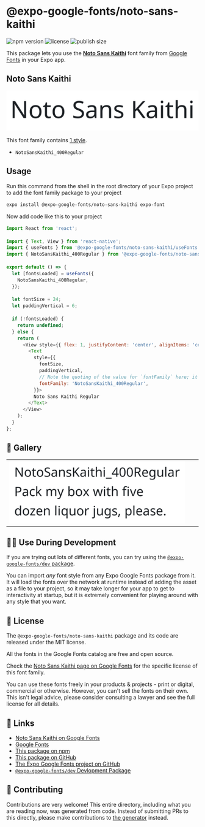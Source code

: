 # @expo-google-fonts/noto-sans-kaithi

![npm version](https://flat.badgen.net/npm/v/@expo-google-fonts/noto-sans-kaithi)
![license](https://flat.badgen.net/github/license/expo/google-fonts)
![publish size](https://flat.badgen.net/packagephobia/install/@expo-google-fonts/noto-sans-kaithi)

This package lets you use the [**Noto Sans Kaithi**](https://fonts.google.com/specimen/Noto+Sans+Kaithi) font family from [Google Fonts](https://fonts.google.com/) in your Expo app.

## Noto Sans Kaithi

![Noto Sans Kaithi](./font-family.png)

This font family contains [1 style](#-gallery).

- `NotoSansKaithi_400Regular`

## Usage

Run this command from the shell in the root directory of your Expo project to add the font family package to your project
```sh
expo install @expo-google-fonts/noto-sans-kaithi expo-font
```

Now add code like this to your project
```js
import React from 'react';

import { Text, View } from 'react-native';
import { useFonts } from '@expo-google-fonts/noto-sans-kaithi/useFonts';
import { NotoSansKaithi_400Regular } from '@expo-google-fonts/noto-sans-kaithi/400Regular';

export default () => {
  let [fontsLoaded] = useFonts({
    NotoSansKaithi_400Regular,
  });

  let fontSize = 24;
  let paddingVertical = 6;

  if (!fontsLoaded) {
    return undefined;
  } else {
    return (
      <View style={{ flex: 1, justifyContent: 'center', alignItems: 'center' }}>
        <Text
          style={{
            fontSize,
            paddingVertical,
            // Note the quoting of the value for `fontFamily` here; it expects a string!
            fontFamily: 'NotoSansKaithi_400Regular',
          }}>
          Noto Sans Kaithi Regular
        </Text>
      </View>
    );
  }
};

```

## 🔡 Gallery


||||
|-|-|-|
|![NotoSansKaithi_400Regular](./NotoSansKaithi_400Regular.ttf.png)||||


## 👩‍💻 Use During Development

If you are trying out lots of different fonts, you can try using the [`@expo-google-fonts/dev` package](https://github.com/expo/google-fonts/tree/master/font-packages/dev#readme).

You can import *any* font style from any Expo Google Fonts package from it. It will load the fonts
over the network at runtime instead of adding the asset as a file to your project, so it may take longer
for your app to get to interactivity at startup, but it is extremely convenient
for playing around with any style that you want.

## 📖 License

The `@expo-google-fonts/noto-sans-kaithi` package and its code are released under the MIT license.

All the fonts in the Google Fonts catalog are free and open source.

Check the [Noto Sans Kaithi page on Google Fonts](https://fonts.google.com/specimen/Noto+Sans+Kaithi) for the specific license of this font family.

You can use these fonts freely in your products & projects - print or digital, commercial or otherwise. However, you can't sell the fonts on their own. This isn't legal advice, please consider consulting a lawyer and see the full license for all details.

## 🔗 Links

- [Noto Sans Kaithi on Google Fonts](https://fonts.google.com/specimen/Noto+Sans+Kaithi)
- [Google Fonts](https://fonts.google.com/)
- [This package on npm](https://www.npmjs.com/package/@expo-google-fonts/noto-sans-kaithi)
- [This package on GitHub](https://github.com/expo/google-fonts/tree/master/font-packages/noto-sans-kaithi)
- [The Expo Google Fonts project on GitHub](https://github.com/expo/google-fonts)
- [`@expo-google-fonts/dev` Devlopment Package](https://github.com/expo/google-fonts/tree/master/font-packages/dev)

## 🤝 Contributing

Contributions are very welcome! This entire directory, including what you are reading now, was generated from code. Instead of submitting PRs to this directly, please make contributions to [the generator](https://github.com/expo/google-fonts/tree/master/packages/generator) instead.
